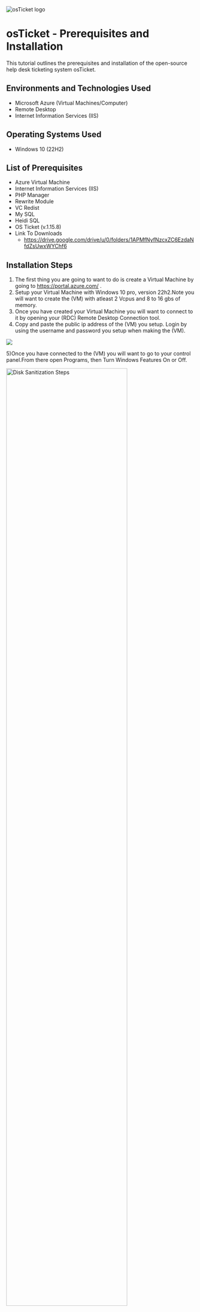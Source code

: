 
<img src="https://i.imgur.com/Clzj7Xs.png" alt="osTicket logo"/>
</p>

<h1>osTicket - Prerequisites and Installation</h1>
This tutorial outlines the prerequisites and installation of the open-source help desk ticketing system osTicket.<br />


<h2>Environments and Technologies Used</h2>

- Microsoft Azure (Virtual Machines/Computer)
- Remote Desktop
- Internet Information Services (IIS)

<h2>Operating Systems Used </h2>

- Windows 10</b> (22H2)

<h2>List of Prerequisites</h2>

- Azure Virtual Machine
- Internet Information Services (IIS)
- PHP Manager
- Rewrite Module
- VC Redist
- My SQL
- Heidi SQL
- OS Ticket (v.1.15.8)
- Link To Downloads
  - https://drive.google.com/drive/u/0/folders/1APMfNyfNzcxZC6EzdaNfdZsUwxWYChf6

<h2>Installation Steps</h2>

1) The first thing you are going to want to do is create a Virtual Machine by going to https://portal.azure.com/ .
2) Setup your Virtual Machine with Windows 10 pro, version 22h2.Note you will want to create the (VM) with atleast 2 Vcpus and 8 to 16 gbs of memory.
3) Once you have created your Virtual Machine you will want to connect to it by opening your (RDC) Remote Desktop Connection tool.
4) Copy and paste the public ip address of the (VM) you setup. Login by using the username and password you setup when making the (VM).
<p>
<img src=https://i.imgur.com/b4U8Aec.png
<p>
  
5)Once you have connected to the (VM) you will want to go to your control panel.From there open Programs, then Turn Windows Features On or Off.
<p>

<img src=https://i.imgur.com/RlZeVAe.png height="80%" width="80%" alt="Disk Sanitization Steps"/>
<p>

6)You will want to install/enable Internet Information Services (IIS) in Windows with CGI and Common HTTP Features.
  -World Wide Web-> Application Development->[x] CGI,[x] Common HTTP Features. *note make sure all common http features are checked.
  </p>
<p>
<img src=https://i.imgur.com/OMXIeM1.png height="80%" width="80%" alt="Disk Sanitization Steps"/>
</p>
<p>
Lorem ipsum dolor sit amet, consectetur adipiscing elit, sed do eiusmod tempor incididunt ut labore et dolore magna aliqua. Ut enim ad minim veniam, quis nostrud exercitation ullamco laboris nisi ut aliquip ex ea commodo consequat. Duis aute irure dolor in reprehenderit in voluptate velit esse cillum dolore eu fugiat nulla pariatur.
</p>
<br />

<p>
<img src="https://i.imgur.com/DJmEXEB.png" height="80%" width="80%" alt="Disk Sanitization Steps"/>
</p>
<p>
Lorem ipsum dolor sit amet, consectetur adipiscing elit, sed do eiusmod tempor incididunt ut labore et dolore magna aliqua. Ut enim ad minim veniam, quis nostrud exercitation ullamco laboris nisi ut aliquip ex ea commodo consequat. Duis aute irure dolor in reprehenderit in voluptate velit esse cillum dolore eu fugiat nulla pariatur.
</p>
<br />ereqs
